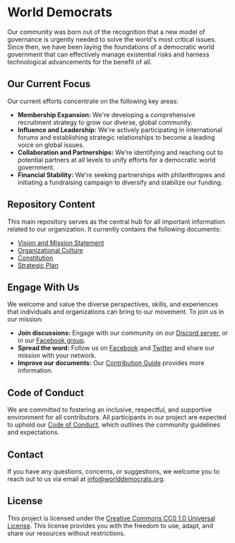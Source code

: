 # World Democrats

Our community was born out of the recognition that a new model of governance is urgently needed to solve the world's most critical issues. Since then, we have been laying the foundations of a democratic world government that can effectively manage existential risks and harness technological advancements for the benefit of all.

## Our Current Focus

Our current efforts concentrate on the following key areas:

- **Membership Expansion:** We're developing a comprehensive recruitment strategy to grow our diverse, global community.
- **Influence and Leadership:** We're actively participating in international forums and establishing strategic relationships to become a leading voice on global issues.
- **Collaboration and Partnerships:** We're identifying and reaching out to potential partners at all levels to unify efforts for a democratic world government.
- **Financial Stability:** We're seeking partnerships with philanthropies and initiating a fundraising campaign to diversify and stabilize our funding.

## Repository Content

This main repository serves as the central hub for all important information related to our organization. It currently contains the following documents:

- [Vision and Mission Statement](https://github.com/worlddemocrats/federation/blob/main/VISION_AND_MISSION.md)
- [Organizational Culture](https://github.com/worlddemocrats/federation/blob/main/ORGANIZATIONAL_CULTURE.md)
- [Constitution](https://github.com/worlddemocrats/federation/blob/main/CONSTITUTION.md)
- [Strategic Plan](https://github.com/worlddemocrats/federation/blob/main/STRATEGIC_PLAN.md)

## Engage With Us

We welcome and value the diverse perspectives, skills, and experiences that individuals and organizations can bring to our movement. To join us in our mission:

- **Join discussions:** Engage with our community on our [Discord server](https://discord.gg/KhuwtTPnXa), or in our [Facebook group](https://www.facebook.com/groups/worlddemocrats).
- **Spread the word:** Follow us on [Facebook](https://facebook.com/worlddemocratsorg) and [Twitter](https://twitter.com/world_democrats) and share our mission with your network.
- **Improve our documents:** Our [Contribution Guide](CONTRIBUTING.md) provides more information.
<!-- - **Support our cause:** Your financial support is crucial to our work. You can [donate here](link-to-your-donation-page). -->

## Code of Conduct

We are committed to fostering an inclusive, respectful, and supportive environment for all contributors. All participants in our project are expected to uphold our [Code of Conduct](https://github.com/worlddemocrats/federation/blob/main/CODE_OF_CONDUCT.md), which outlines the community guidelines and expectations.

## Contact

If you have any questions, concerns, or suggestions, we welcome you to reach out to us via email at info@worlddemocrats.org.

## License

This project is licensed under the [Creative Commons CC0 1.0 Universal License](https://github.com/worlddemocrats/federation/blob/main/LICENSE). This license provides you with the freedom to use, adapt, and share our resources without restrictions.
